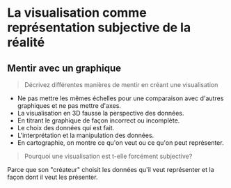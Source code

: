 # La visualisation comme représentation subjective de la réalité

## Mentir avec un graphique

> Décrivez différentes manières de mentir en créant une visualisation

- Ne pas mettre les mêmes échelles pour une comparaison avec d'autres graphiques et ne pas mettre d'axes.
- La visualisation en 3D fausse la perspective des données.
- En titrant le graphique de façon incorrect ou incomplète.
- Le choix des données qui est fait.
- L'interprétation et la manipulation des données.
- En cartographie, on montre ce qu'on veut ou ce qu'on peut représenter.

> Pourquoi une visualisation est t-elle forcément subjective?

Parce que son "créateur" choisit les données qu'il veut représenter et la façon dont il veut les présenter.